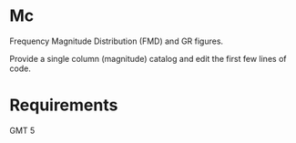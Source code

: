 # Mc
Frequency Magnitude Distribution (FMD) and GR figures.

Provide a single column (magnitude) catalog and edit the first few lines of code.

# Requirements

GMT 5
